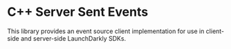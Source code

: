 # C++ Server Sent Events

This library provides an event source client implementation for use in client-side and server-side LaunchDarkly SDKs.